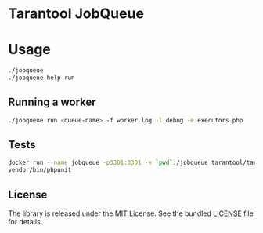 # Tarantool JobQueue

# Usage

```bash
./jobqueue
./jobqueue help run
```


## Running a worker

```bash
./jobqueue run <queue-name> -f worker.log -l debug -e executors.php
```


## Tests

```bash
docker run --name jobqueue -p3301:3301 -v `pwd`:/jobqueue tarantool/tarantool:1.7 tarantool /jobqueue/tests/Integration/queues.lua
vendor/bin/phpunit
```


## License

The library is released under the MIT License. See the bundled [LICENSE](LICENSE) file for details.
